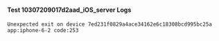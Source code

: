 #### Test 10307209017d2aad_iOS_server Logs


```
Unexpected exit on device 7ed231f0829a4ace34162e6c18308bcd995bc25a app:iphone-6-2 code:253
```
